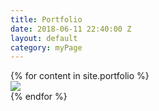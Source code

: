 ```yaml
---
title: Portfolio
date: 2018-06-11 22:40:00 Z
layout: default
category: myPage
---
```


<div class="grid">
{% for content in site.portfolio  %}
  <div class="grid-item">
    <img src="{{ portfolio.img }}"></img>
  </div>
{% endfor %}  
</div>
